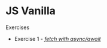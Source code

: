 # JS Vanilla

Exercises

* Exercise 1 - *[fetch with async/await](https://github.com/halmur/J-Svan-ilj/exercise-1)*